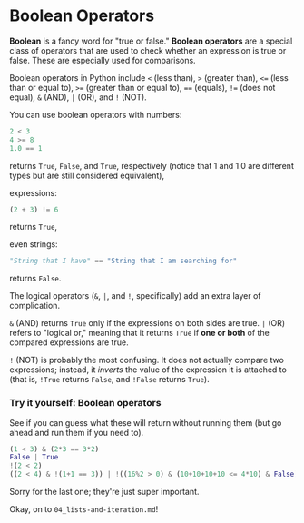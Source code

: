 # Boolean Operators

**Boolean** is a fancy word for "true or false." **Boolean operators** are a special class of operators that are used to check whether an expression is true or false. These are especially used for comparisons.

Boolean operators in Python include `<` (less than), `>` (greater than), `<=` (less than or equal to), `>=` (greater than or equal to), `==` (equals), `!=` (does not equal), `&` (AND), `|` (OR), and `!` (NOT).


You can use boolean operators with numbers:

```python
2 < 3
4 >= 8
1.0 == 1
```

returns `True`, `False`, and `True`, respectively (notice that 1 and 1.0 are different types but are still considered equivalent),

expressions:

```python
(2 + 3) != 6
```
returns `True`,

even strings:

```python
"String that I have" == "String that I am searching for"
```

returns `False`.

The logical operators (`&`, `|`, and `!`, specifically) add an extra layer of complication.

`&` (AND) returns `True` only if the expressions on both sides are true. `|` (OR) refers to "logical or," meaning that it returns `True` if **one or both** of the compared expressions are true.

`!` (NOT) is probably the most confusing. It does not actually compare two expressions; instead, it *inverts* the value of the expression it is attached to (that is, `!True` returns `False`, and `!False` returns `True`).

### Try it yourself: Boolean operators

See if you can guess what these will return without running them (but go ahead and run them if you need to).

```python
(1 < 3) & (2*3 == 3*2)
False | True
!(2 < 2)
((2 < 4) & !(1+1 == 3)) | !((16%2 > 0) & (10+10+10+10 <= 4*10) & False)
```

Sorry for the last one; they're just super important.

Okay, on to `04_lists-and-iteration.md`!
